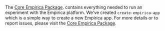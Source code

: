 The [Core Empirica Package](https://github.com/empiricaly/meteor-empirica-core). contains everything needed to run an experiment with the Empirica platform. We've created `create-empirica-app` which is a simple way to create a new Empirica app. For more details or to report issues, please visit the [Core Empirica Package](https://github.com/empiricaly/meteor-empirica-core).
